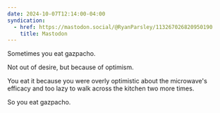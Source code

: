 ```yaml
---
date: 2024-10-07T12:14:00-04:00
syndication:
  - href: https://mastodon.social/@RyanParsley/113267026820950190
    title: Mastodon
---
```


Sometimes you eat gazpacho.

Not out of desire, but because of optimism.

You eat it because you were overly optimistic about the microwave's efficacy and
too lazy to walk across the kitchen two more times.

So you eat gazpacho.
